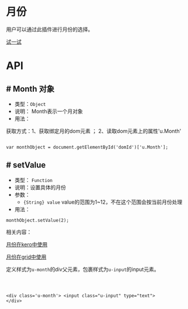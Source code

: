 # 月份

用户可以通过此插件进行月份的选择。




[试一试](http://tinper.org/webide/#/demos/ui/month)


# API

## \# Month 对象

* 类型：`Object`
* 说明： Month表示一个月对象
* 用法：

获取方式：1、获取绑定月的dom元素 ； 2、读取dom元素上的属性'u.Month'

```

var monthObject = document.getElementById('domId')['u.Month'];

```


## \# setValue 
* 类型： `Function`
* 说明：设置具体的月份
* 参数：
	* `{String} value` value的范围为1~12，不在这个范围会按当前月份处理
* 用法：

```
monthObject.setValue(2);

```


相关内容：

[月份在kero中使用](http://tinper.org/dist/kero/docs/ex_month.html)    

[月份在grid中使用](http://tinper.org/webide/#/demos/grids/edit)









定义样式为`u-month`的div父元素，包裹样式为`u-input`的input元素。
<div class="examples-code"><pre><code>

&lt;div class='u-month'>
    &lt;input class="u-input" type="text">
&lt;/div>
</code></pre>
</div>



